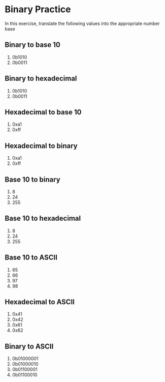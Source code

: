 # Binary Practice

In this exercise, translate the following values into the appropriate number base

## Binary to base 10

1. 0b1010
2. 0b0011

## Binary to hexadecimal

1. 0b1010
2. 0b0011

## Hexadecimal to base 10

1. 0xa1
2. 0xff

## Hexadecimal to binary

1. 0xa1
2. 0xff

## Base 10 to binary

1. 8
2. 24
3. 255

## Base 10 to hexadecimal

1. 8
2. 24
3. 255

## Base 10 to ASCII

1. 65
2. 66
3. 97
4. 98

## Hexadecimal to ASCII

1. 0x41
2. 0x42
3. 0x61
4. 0x62

## Binary to ASCII

1. 0b01000001
2. 0b01000010
3. 0b01100001
4. 0b01100010
